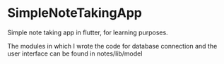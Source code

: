 # SimpleNoteTakingApp
Simple note taking app in flutter, for learning purposes.

The modules in which I wrote the code for database connection and the user interface can be found in notes/lib/model
